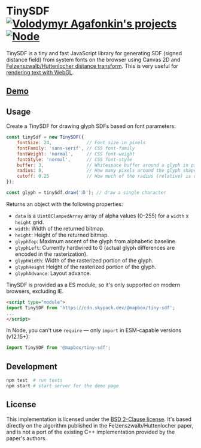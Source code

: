 # TinySDF [![Volodymyr Agafonkin's projects](https://img.shields.io/badge/simply-awesome-brightgreen.svg)](https://github.com/mourner/projects) [![Node](https://github.com/mapbox/tiny-sdf/actions/workflows/node.yml/badge.svg)](https://github.com/mapbox/tiny-sdf/actions/workflows/node.yml)

TinySDF is a tiny and fast JavaScript library for generating SDF (signed distance field)
from system fonts on the browser using Canvas 2D and
[Felzenszwalb/Huttenlocher distance transform](https://cs.brown.edu/~pff/papers/dt-final.pdf).
This is very useful for [rendering text with WebGL](https://www.mapbox.com/blog/text-signed-distance-fields/).

## [Demo](http://mapbox.github.io/tiny-sdf)

## Usage

Create a TinySDF for drawing glyph SDFs based on font parameters:

```js
const tinySdf = new TinySDF({
    fontSize: 24,             // Font size in pixels
    fontFamily: 'sans-serif', // CSS font-family
    fontWeight: 'normal',     // CSS font-weight
    fontStyle: 'normal',      // CSS font-style
    buffer: 3,                // Whitespace buffer around a glyph in pixels
    radius: 8,                // How many pixels around the glyph shape to use for encoding distance
    cutoff: 0.25              // How much of the radius (relative) is used for the inside part of the glyph
});

const glyph = tinySdf.draw('泽'); // draw a single character
```

Returns an object with the following properties:

- `data` is a `Uint8ClampedArray` array of alpha values (0–255) for a `width` x `height` grid.
- `width`: Width of the returned bitmap.
- `height`: Height of the returned bitmap.
- `glyphTop`: Maximum ascent of the glyph from alphabetic baseline.
- `glyphLeft`: Currently hardwired to 0 (actual glyph differences are encoded in the rasterization).
- `glyphWidth`: Width of the rasterized portion of the glyph.
- `glyphHeight` Height of the rasterized portion of the glyph.
- `glyphAdvance`: Layout advance.

TinySDF is provided as a ES module, so it's only supported on modern browsers, excluding IE.

```html
<script type="module">
import TinySDF from 'https://cdn.skypack.dev/@mapbox/tiny-sdf';
...
</script>
```

In Node, you can't use `require` — only `import` in ESM-capable versions (v12.15+):

```js
import TinySDF from '@mapbox/tiny-sdf';
```

## Development

```bash
npm test  # run tests
npm start # start server for the demo page
```

## License

This implementation is licensed under the [BSD 2-Clause license](https://opensource.org/licenses/BSD-2-Clause). It's based directly on the algorithm published in the Felzenszwalb/Huttenlocher paper, and is not a port of the existing C++ implementation provided by the paper's authors.
